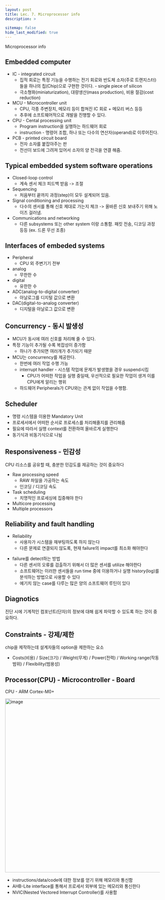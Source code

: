 ```yaml
---
layout: post
title: Lec. 7. Microprocessor info
description: >
  
sitemap: false
hide_last_modified: true
---
```


Microprocessor info

## Embedded computer

- IC - integrated circuit
	- 집적 회로는 특정 기능을 수행하는 전기 회로와 반도체 소자(주로 트랜지스터)들을 하나의 칩(Chip)으로 구현한 것이다. - single piece of silicon
	- 극소형화(miniaturization), 대량생산(mass production), 비용 절감(cost reduction)
- MCU - Microcontroller unit
	- CPU, 각종 주변장치, 메모리 등이 합쳐진 IC 회로 + 메모리 버스 등등
	- 추후에 소프트웨어적으로 개발을 진행할 수 있다.
- CPU - Cental processing unit
	- Program instruction을 실행하는 하드웨어 회로
	- instruction - 명령어 조합, 하나 또는 다수의 연산자(operand)로 이루어진다.
- PCB - printed circuit board
	- 전자 소자를 붙잡아주는 판
	- 전선이 보드에 그려져 있어서 소자의 양 전극을 연결 해줌.

## Typical embedded system software operations

- Closed-loop control
	- 계속 센서 체크 피드백 받음 -> 조절
- Sequencing
	- 처음부터 끝까지 과정(step)이 모두 설계되어 있음.
- Signal conditioning and processing
	- 다수의 센서를 통해 신호 제대로 가는지 체크 -> 올바른 신호 보내주기 위해 노이즈 걸러냄.
- Communications and networking
	- 다른 subsystems 또는 other system 이랑 소통함. 패킷 전송, 디코딩 과정 등등 (ex. 드론 무선 조종) 

## Interfaces of embeded systems
- Peripheral
	- CPU 외 주변기기 전부
- analog
	- 무한한 수
- digital
	- 유한한 수
- ADC(analog-to-digital converter)
	- 아날로그를 디지털 값으로 변환
- DAC(digital-to-analog converter)
	- 디지털을 아날로그 값으로 변환

## Concurrency - 동시 발생성

- MCU가 동시에 여러 신호를 처리해 줄 수 있다.
- 특정 기능이 추가될 수록 복잡성이 증가함
	- 하나가 추가되면 여러개가 추가되기 때문
- MCU는 concurrency를 제공한다. 
	- 한번에 여러 작업 수행 가능
	- interrupt handler - 시스템 작업에 문제가 발생했을 경우 suspend시킴
		- CPU가 어떠한 작업을 실행 중일때, 우선적으로 필요한 작업이 생겨 이를 CPU에게 알리는 행위
	- 하드웨어 Peripherals가 CPU와는 관계 없이 작업을 수행함.

## Scheduler

- 명령 시스템을 이용한 Mandatory Unit
- 프로세서에서 어떠한 순서로 프로세스를 처리해줄지를 관리해줌
- 필요에 따라서 실행 context를 전환하여 올바르게 실행한다
- 동기식과 비동기식으로 나뉨

## Responsiveness - 민감성

CPU 리소스를 공유할 때, 충분한 민감도를 제공하는 것이 중요하다
- Raw processing speed
	- RAW 파일을 가공하는 속도
	- 인코딩 / 디코딩 속도
- Task scheduling
	- 치명적인 프로세싱에 집중해야 한다
- Multicore processing
- Multiple processors

## Reliability and fault handling

* Reliability
	- 사용자가 시스템을 재부팅하도록 하지 않는다 
	- 다른 문제로 연결되지 않도록, 현재 failure의 impact를 최소화 해야한다
- failure를 detect하는 방법
	- 다른 센서의 오류를 검출하기 위해서 더 많은 센서를 utilize 해야한다
	- 소프트웨어는 이러한 센서들을 run time 중에 이용하거나 실행 history(log)를 분석하는 방법으로 사용할 수 있다
	- 예기치 않는 case를 다루는 많은 양의 소프트웨어 루틴이 있다

## Diagnotics

진단 시에 기계적인 컴포넌트(단자)의 정보에 대해 쉽게 파악할 수 있도록 하는 것이 중요하다.

## Constraints - 강제/제한

chip을 제작하는데 설계자들의 option을 제한하는 요소
- Costs(비용) / Size(크기) / Weight(무게) / Power(전력) / Working range(작동 범위) / Flexibility(범용성)

## Processor(CPU) - Microcontroller - Board

CPU - ARM Cortex-M0+

<img width="565" alt="image" src="https://github.com/owjxyz/EECE372/assets/89694988/ee6c6f13-d73a-4772-89f6-fe71d98826d1">

- instructions/data/code에 대한 정보를 얻기 위해 메모리와 통신함
- AHB-Lite interface를 통해서 프로세서 외부에 있는 메모리와 통신한다
- NVIC(Nested Vectored Interrupt Controller)를 사용함
